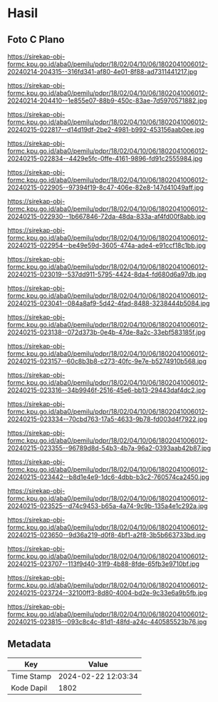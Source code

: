 # Hasil

## Foto C Plano

https://sirekap-obj-formc.kpu.go.id/aba0/pemilu/pdpr/18/02/04/10/06/1802041006012-20240214-204315--316fd341-af80-4e01-8f88-ad7311441217.jpg

https://sirekap-obj-formc.kpu.go.id/aba0/pemilu/pdpr/18/02/04/10/06/1802041006012-20240214-204410--1e855e07-88b9-450c-83ae-7d5970571882.jpg

https://sirekap-obj-formc.kpu.go.id/aba0/pemilu/pdpr/18/02/04/10/06/1802041006012-20240215-022817--d14d19df-2be2-4981-b992-453156aab0ee.jpg

https://sirekap-obj-formc.kpu.go.id/aba0/pemilu/pdpr/18/02/04/10/06/1802041006012-20240215-022834--4429e5fc-0ffe-4161-9896-fd91c2555984.jpg

https://sirekap-obj-formc.kpu.go.id/aba0/pemilu/pdpr/18/02/04/10/06/1802041006012-20240215-022905--97394f19-8c47-406e-82e8-147d41049aff.jpg

https://sirekap-obj-formc.kpu.go.id/aba0/pemilu/pdpr/18/02/04/10/06/1802041006012-20240215-022930--1b667846-72da-48da-833a-af4fd00f8abb.jpg

https://sirekap-obj-formc.kpu.go.id/aba0/pemilu/pdpr/18/02/04/10/06/1802041006012-20240215-022954--be49e59d-3605-474a-ade4-e91ccf18c1bb.jpg

https://sirekap-obj-formc.kpu.go.id/aba0/pemilu/pdpr/18/02/04/10/06/1802041006012-20240215-023019--537dd911-5795-4424-8da4-fd680d6a97db.jpg

https://sirekap-obj-formc.kpu.go.id/aba0/pemilu/pdpr/18/02/04/10/06/1802041006012-20240215-023041--084a8af9-5d42-4fad-8488-3238444b5084.jpg

https://sirekap-obj-formc.kpu.go.id/aba0/pemilu/pdpr/18/02/04/10/06/1802041006012-20240215-023138--072d373b-0e4b-47de-8a2c-33ebf583185f.jpg

https://sirekap-obj-formc.kpu.go.id/aba0/pemilu/pdpr/18/02/04/10/06/1802041006012-20240215-023157--60c8b3b8-c273-40fc-9e7e-b5274910b568.jpg

https://sirekap-obj-formc.kpu.go.id/aba0/pemilu/pdpr/18/02/04/10/06/1802041006012-20240215-023316--34b9946f-2516-45e6-bb13-29443daf4dc2.jpg

https://sirekap-obj-formc.kpu.go.id/aba0/pemilu/pdpr/18/02/04/10/06/1802041006012-20240215-023334--70cbd763-17a5-4633-9b78-fd003d4f7922.jpg

https://sirekap-obj-formc.kpu.go.id/aba0/pemilu/pdpr/18/02/04/10/06/1802041006012-20240215-023355--96789d8d-54b3-4b7a-96a2-0393aab42b87.jpg

https://sirekap-obj-formc.kpu.go.id/aba0/pemilu/pdpr/18/02/04/10/06/1802041006012-20240215-023442--b8d1e4e9-1dc6-4dbb-b3c2-760574ca2450.jpg

https://sirekap-obj-formc.kpu.go.id/aba0/pemilu/pdpr/18/02/04/10/06/1802041006012-20240215-023525--d74c9453-b65a-4a74-9c9b-135a4e1c292a.jpg

https://sirekap-obj-formc.kpu.go.id/aba0/pemilu/pdpr/18/02/04/10/06/1802041006012-20240215-023650--9d36a219-d0f8-4bf1-a2f8-3b5b663733bd.jpg

https://sirekap-obj-formc.kpu.go.id/aba0/pemilu/pdpr/18/02/04/10/06/1802041006012-20240215-023707--113f9d40-31f9-4b88-8fde-65fb3e9710bf.jpg

https://sirekap-obj-formc.kpu.go.id/aba0/pemilu/pdpr/18/02/04/10/06/1802041006012-20240215-023724--32100ff3-8d80-4004-bd2e-9c33e6a9b5fb.jpg

https://sirekap-obj-formc.kpu.go.id/aba0/pemilu/pdpr/18/02/04/10/06/1802041006012-20240215-023815--093c8c4c-81d1-48fd-a24c-440585523b76.jpg


## Metadata

| Key        | Value               |
| ---------- | ------------------- |
| Time Stamp | 2024-02-22 12:03:34 |
| Kode Dapil | 1802                |



